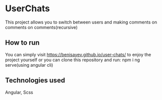 # UserChats

This project allows you to switch between users and making comments on comments on comments(recursive)

## How to run

You can simply visit https://benisayev.github.io/user-chats/ to enjoy the project yourself
or you can clone this repository and run:
npm i
ng serve(using angular cli)

## Technologies used

Angular, Scss
